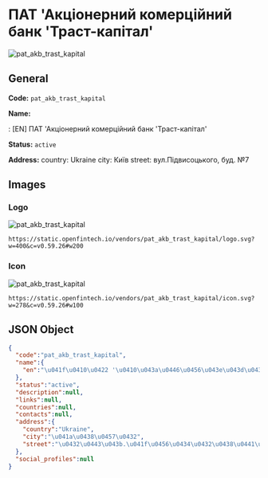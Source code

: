 
# ПАТ 'Акціонерний комерційний банк 'Траст-капітал' 
![pat_akb_trast_kapital](https://static.openfintech.io/vendors/pat_akb_trast_kapital/logo.svg?w=400&c=v0.59.26#w200)  

## General 
 
**Code:** `pat_akb_trast_kapital` 
 
**Name:** 
 
:	[EN] ПАТ 'Акціонерний комерційний банк 'Траст-капітал' 
 
**Status:** `active` 
 
**Address:** 
country: Ukraine 
city: Київ 
street: вул.Підвисоцького, буд. №7 

## Images 

### Logo 
 
![pat_akb_trast_kapital](https://static.openfintech.io/vendors/pat_akb_trast_kapital/logo.svg?w=400&c=v0.59.26#w200)  

```
https://static.openfintech.io/vendors/pat_akb_trast_kapital/logo.svg?w=400&c=v0.59.26#w200
```  

### Icon 
 
![pat_akb_trast_kapital](https://static.openfintech.io/vendors/pat_akb_trast_kapital/icon.svg?w=278&c=v0.59.26#w100)  

```
https://static.openfintech.io/vendors/pat_akb_trast_kapital/icon.svg?w=278&c=v0.59.26#w100
```  

## JSON Object 

```json
{
  "code":"pat_akb_trast_kapital",
  "name":{
    "en":"\u041f\u0410\u0422 '\u0410\u043a\u0446\u0456\u043e\u043d\u0435\u0440\u043d\u0438\u0439 \u043a\u043e\u043c\u0435\u0440\u0446\u0456\u0439\u043d\u0438\u0439 \u0431\u0430\u043d\u043a '\u0422\u0440\u0430\u0441\u0442-\u043a\u0430\u043f\u0456\u0442\u0430\u043b'"
  },
  "status":"active",
  "description":null,
  "links":null,
  "countries":null,
  "contacts":null,
  "address":{
    "country":"Ukraine",
    "city":"\u041a\u0438\u0457\u0432",
    "street":"\u0432\u0443\u043b.\u041f\u0456\u0434\u0432\u0438\u0441\u043e\u0446\u044c\u043a\u043e\u0433\u043e, \u0431\u0443\u0434. \u21167"
  },
  "social_profiles":null
}
```  
